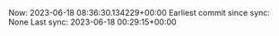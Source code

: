 Now: 2023-06-18 08:36:30.134229+00:00 Earliest commit since sync: None Last sync: 2023-06-18 00:29:15+00:00

